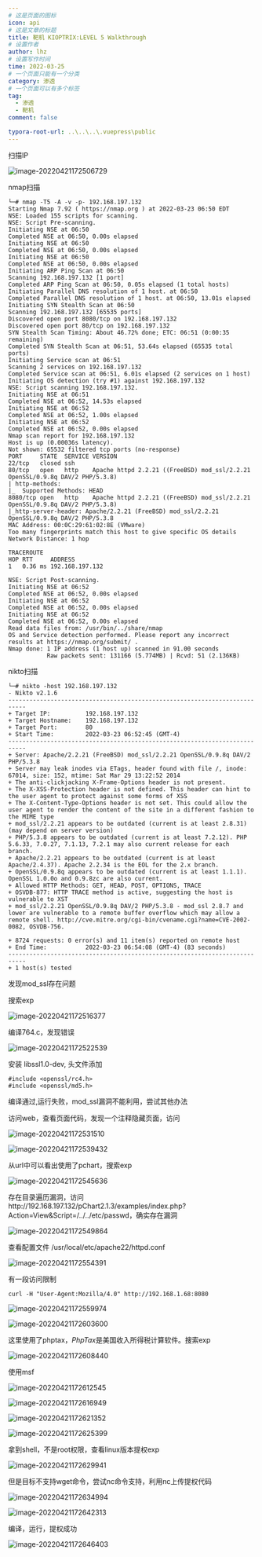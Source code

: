 ```yaml
---
# 这是页面的图标
icon: api
# 这是文章的标题
title: 靶机 KIOPTRIX:LEVEL 5 Walkthrough
# 设置作者
author: lhz
# 设置写作时间
time: 2022-03-25
# 一个页面只能有一个分类
category: 渗透
# 一个页面可以有多个标签
tag:
  - 渗透
  - 靶机
comment: false

typora-root-url: ..\..\..\.vuepress\public
---
```




扫描IP

![image-20220421172506729](/assets/img/image-20220421172506729.png)

nmap扫描

```
└─# nmap -T5 -A -v -p- 192.168.197.132
Starting Nmap 7.92 ( https://nmap.org ) at 2022-03-23 06:50 EDT
NSE: Loaded 155 scripts for scanning.
NSE: Script Pre-scanning.
Initiating NSE at 06:50
Completed NSE at 06:50, 0.00s elapsed
Initiating NSE at 06:50
Completed NSE at 06:50, 0.00s elapsed
Initiating NSE at 06:50
Completed NSE at 06:50, 0.00s elapsed
Initiating ARP Ping Scan at 06:50
Scanning 192.168.197.132 [1 port]
Completed ARP Ping Scan at 06:50, 0.05s elapsed (1 total hosts)
Initiating Parallel DNS resolution of 1 host. at 06:50
Completed Parallel DNS resolution of 1 host. at 06:50, 13.01s elapsed
Initiating SYN Stealth Scan at 06:50
Scanning 192.168.197.132 [65535 ports]
Discovered open port 8080/tcp on 192.168.197.132
Discovered open port 80/tcp on 192.168.197.132
SYN Stealth Scan Timing: About 46.72% done; ETC: 06:51 (0:00:35 remaining)
Completed SYN Stealth Scan at 06:51, 53.64s elapsed (65535 total ports)
Initiating Service scan at 06:51
Scanning 2 services on 192.168.197.132
Completed Service scan at 06:51, 6.01s elapsed (2 services on 1 host)
Initiating OS detection (try #1) against 192.168.197.132
NSE: Script scanning 192.168.197.132.
Initiating NSE at 06:51
Completed NSE at 06:52, 14.53s elapsed
Initiating NSE at 06:52
Completed NSE at 06:52, 1.00s elapsed
Initiating NSE at 06:52
Completed NSE at 06:52, 0.00s elapsed
Nmap scan report for 192.168.197.132
Host is up (0.00036s latency).
Not shown: 65532 filtered tcp ports (no-response)
PORT     STATE  SERVICE VERSION
22/tcp   closed ssh
80/tcp   open   http    Apache httpd 2.2.21 ((FreeBSD) mod_ssl/2.2.21 OpenSSL/0.9.8q DAV/2 PHP/5.3.8)
| http-methods: 
|_  Supported Methods: HEAD
8080/tcp open   http    Apache httpd 2.2.21 ((FreeBSD) mod_ssl/2.2.21 OpenSSL/0.9.8q DAV/2 PHP/5.3.8)
|_http-server-header: Apache/2.2.21 (FreeBSD) mod_ssl/2.2.21 OpenSSL/0.9.8q DAV/2 PHP/5.3.8
MAC Address: 00:0C:29:61:02:8E (VMware)
Too many fingerprints match this host to give specific OS details
Network Distance: 1 hop

TRACEROUTE
HOP RTT     ADDRESS
1   0.36 ms 192.168.197.132

NSE: Script Post-scanning.
Initiating NSE at 06:52
Completed NSE at 06:52, 0.00s elapsed
Initiating NSE at 06:52
Completed NSE at 06:52, 0.00s elapsed
Initiating NSE at 06:52
Completed NSE at 06:52, 0.00s elapsed
Read data files from: /usr/bin/../share/nmap
OS and Service detection performed. Please report any incorrect results at https://nmap.org/submit/ .
Nmap done: 1 IP address (1 host up) scanned in 91.00 seconds
           Raw packets sent: 131166 (5.774MB) | Rcvd: 51 (2.136KB)

```

nikto扫描

```
└─# nikto -host 192.168.197.132       
- Nikto v2.1.6
---------------------------------------------------------------------------
+ Target IP:          192.168.197.132
+ Target Hostname:    192.168.197.132
+ Target Port:        80
+ Start Time:         2022-03-23 06:52:45 (GMT-4)
---------------------------------------------------------------------------
+ Server: Apache/2.2.21 (FreeBSD) mod_ssl/2.2.21 OpenSSL/0.9.8q DAV/2 PHP/5.3.8
+ Server may leak inodes via ETags, header found with file /, inode: 67014, size: 152, mtime: Sat Mar 29 13:22:52 2014
+ The anti-clickjacking X-Frame-Options header is not present.
+ The X-XSS-Protection header is not defined. This header can hint to the user agent to protect against some forms of XSS
+ The X-Content-Type-Options header is not set. This could allow the user agent to render the content of the site in a different fashion to the MIME type
+ mod_ssl/2.2.21 appears to be outdated (current is at least 2.8.31) (may depend on server version)
+ PHP/5.3.8 appears to be outdated (current is at least 7.2.12). PHP 5.6.33, 7.0.27, 7.1.13, 7.2.1 may also current release for each branch.
+ Apache/2.2.21 appears to be outdated (current is at least Apache/2.4.37). Apache 2.2.34 is the EOL for the 2.x branch.
+ OpenSSL/0.9.8q appears to be outdated (current is at least 1.1.1). OpenSSL 1.0.0o and 0.9.8zc are also current.
+ Allowed HTTP Methods: GET, HEAD, POST, OPTIONS, TRACE 
+ OSVDB-877: HTTP TRACE method is active, suggesting the host is vulnerable to XST
+ mod_ssl/2.2.21 OpenSSL/0.9.8q DAV/2 PHP/5.3.8 - mod_ssl 2.8.7 and lower are vulnerable to a remote buffer overflow which may allow a remote shell. http://cve.mitre.org/cgi-bin/cvename.cgi?name=CVE-2002-0082, OSVDB-756.

+ 8724 requests: 0 error(s) and 11 item(s) reported on remote host
+ End Time:           2022-03-23 06:54:08 (GMT-4) (83 seconds)
---------------------------------------------------------------------------
+ 1 host(s) tested

```

发现mod_ssl存在问题

搜索exp

![image-20220421172516377](/assets/img/image-20220421172516377.png)

编译764.c，发现错误

![image-20220421172522539](/assets/img/image-20220421172522539.png)

安装 libssl1.0-dev, 头文件添加

```
#include <openssl/rc4.h>
#include <openssl/md5.h>
```

编译通过,运行失败，mod_ssl漏洞不能利用，尝试其他办法

访问web，查看页面代码，发现一个注释隐藏页面，访问

![image-20220421172531510](/assets/img/image-20220421172531510.png)

![image-20220421172539432](/assets/img/image-20220421172539432.png)

从url中可以看出使用了pchart，搜索exp

![image-20220421172545636](/assets/img/image-20220421172545636.png)

存在目录遍历漏洞，访问http://192.168.197.132/pChart2.1.3/examples/index.php?Action=View&Script=/../../etc/passwd，确实存在漏洞

![image-20220421172549864](/assets/img/image-20220421172549864.png)

查看配置文件 /usr/local/etc/apache22/httpd.conf  

![image-20220421172554391](/assets/img/image-20220421172554391.png)

有一段访问限制

```
curl -H "User-Agent:Mozilla/4.0" http://192.168.1.68:8080
```

![image-20220421172559974](/assets/img/image-20220421172559974.png)

![image-20220421172603600](/assets/img/image-20220421172603600.png)

这里使用了phptax，*PhpTax*是美国收入所得税计算软件。搜索exp

![image-20220421172608440](/assets/img/image-20220421172608440.png)

使用msf

![image-20220421172612545](/assets/img/image-20220421172612545.png)

![image-20220421172616949](/assets/img/image-20220421172616949.png)

![image-20220421172621352](/assets/img/image-20220421172621352.png)

![image-20220421172625399](/assets/img/image-20220421172625399.png)

拿到shell，不是root权限，查看linux版本提权exp

![image-20220421172629941](/assets/img/image-20220421172629941.png)

但是目标不支持wget命令，尝试nc命令支持，利用nc上传提权代码

![image-20220421172634994](/assets/img/image-20220421172634994.png)

![image-20220421172642313](/assets/img/image-20220421172642313.png)

编译，运行，提权成功

![image-20220421172646403](/assets/img/image-20220421172646403.png)
